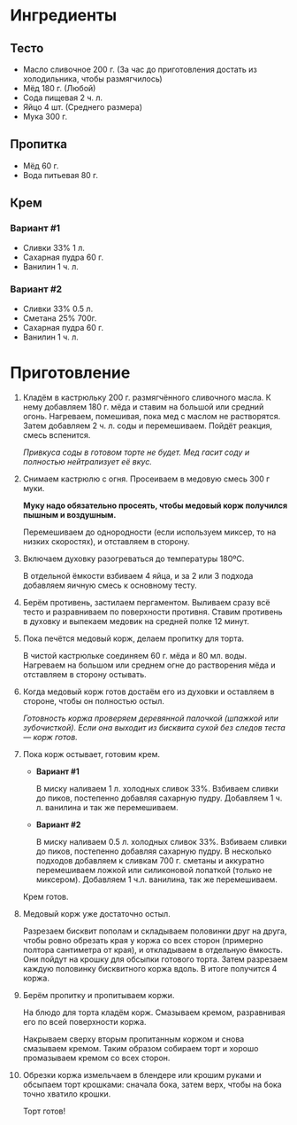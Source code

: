 # Ингредиенты

## Тесто

- Масло сливочное 200 г. (За час до приготовления достать из холодильника, чтобы размягчилось)
- Мёд 180 г. (Любой)
- Сода пищевая 2 ч. л.
- Яйцо 4 шт. (Среднего размера)
- Мука 300 г.

## Пропитка 
- Мёд 60 г.
- Вода питьевая 80 г.

## Крем

### Вариант #1

- Сливки 33% 1 л.
- Сахарная пудра 60 г.
- Ванилин 1 ч. л.

### Вариант #2

- Сливки 33% 0.5 л.
- Сметана 25% 700г.
- Сахарная пудра 60 г.
- Ванилин 1 ч. л.

# Приготовление

1. Кладём в кастрюльку 200 г. размягчённого сливочного масла. К нему добавляем 180 г. мёда и ставим на большой или средний огонь.
   Нагреваем, помешивая, пока мед с маслом не растворятся.
   Затем добавляем 2 ч. л. соды и перемешиваем. Пойдёт реакция, смесь вспенится.

   *Привкуса соды в готовом торте не будет. Мед гасит соду и полностью нейтрализует её вкус.*

2. Снимаем кастрюлю с огня.
   Просеиваем в медовую смесь 300 г муки.

   **Муку надо обязательно просеять, чтобы медовый корж получился пышным и воздушным.**

   Перемешиваем до однородности (если используем миксер, то на низких скоростях), и отставляем в сторону. 

3. Включаем духовку разогреваться до температуры 180ºC.

   В отдельной ёмкости взбиваем 4 яйца, и за 2 или 3 подхода добавляем яичную смесь к основному тесту.

4. Берём противень, застилаем пергаментом.
   Выливаем сразу всё тесто и разравниваем по поверхности противня.
   Ставим противень в духовку и выпекаем медовик на средней полке 12 минут.

5. Пока печётся медовый корж, делаем пропитку для торта.

   В чистой кастрюльке соединяем 60 г. мёда и 80 мл. воды.
   Нагреваем на большом или среднем огне до растворения мёда и отставляем в сторону остывать.

6. Когда медовый корж готов достаём его из духовки и оставляем в стороне, чтобы он полностью остыл.

   *Готовность коржа проверяем деревянной палочкой (шпажкой или зубочисткой). Если она выходит из бисквита сухой без следов теста — корж готов.*

7. Пока корж остывает, готовим крем.

   - **Вариант #1**

     В миску наливаем 1 л. холодных сливок 33%.
     Взбиваем сливки до пиков, постепенно добавляя сахарную пудру.
     Добавляем 1 ч. л. ванилина и так же перемешиваем.

   - **Вариант #2**

     В миску наливаем 0.5 л. холодных сливок 33%.
     Взбиваем сливки до пиков, постепенно добавляя сахарную пудру.
     В несколько подходов добавляем к сливкам 700 г. сметаны и аккуратно перемешиваем ложкой или силиконовой лопаткой (только не миксером).
     Добавляем 1 ч.л. ванилина, так же перемешиваем.

   Крем готов.

8. Медовый корж уже достаточно остыл.

   Разрезаем бисквит пополам и складываем половинки друг на друга, чтобы ровно обрезать края у коржа со всех сторон (примерно полтора сантиметра от края), и откладываем в отдельную ёмкость.
   Они пойдут на крошку для обсыпки готового торта.
   Затем разрезаем каждую половинку бисквитного коржа вдоль. В итоге получится 4 коржа.
   
9. Берём пропитку и пропитываем коржи.

   На блюдо для торта кладём корж.
   Смазываем кремом, разравнивая его по всей поверхности коржа.

   Накрываем сверху вторым пропитанным коржом и снова смазываем кремом.
   Таким образом собираем торт и хорошо промазываем кремом со всех сторон.

10. Обрезки коржа измельчаем в блендере или крошим руками и обсыпаем торт крошками: сначала бока, затем верх, чтобы на бока точно хватило крошки.

    Торт готов!
